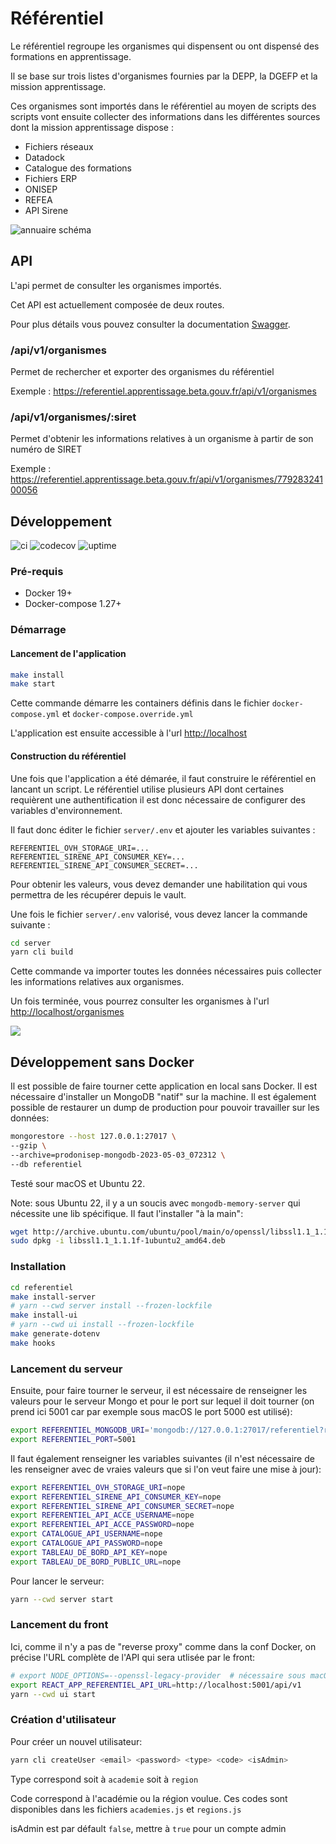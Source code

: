 # Référentiel

Le référentiel regroupe les organismes qui dispensent ou ont dispensé des formations en apprentissage.

Il se base sur trois listes d'organismes fournies par la DEPP, la DGEFP et la mission apprentissage.

Ces organismes sont importés dans le référentiel au moyen de scripts des scripts vont ensuite collecter des informations
dans les différentes sources dont la mission apprentissage dispose :

- Fichiers réseaux
- Datadock
- Catalogue des formations
- Fichiers ERP
- ONISEP
- REFEA
- API Sirene

![annuaire schéma](./misc/doc/annuaire.png)

## API

L'api permet de consulter les organismes importés.

Cet API est actuellement composée de deux routes.

Pour plus détails vous pouvez consulter la documentation [Swagger](https://referentiel.apprentissage.beta.gouv.fr/api/v1/doc/#/Publique/post_api_v1_organismes).

### /api/v1/organismes

Permet de rechercher et exporter des organismes du référentiel

Exemple : https://referentiel.apprentissage.beta.gouv.fr/api/v1/organismes

### /api/v1/organismes/:siret

Permet d'obtenir les informations relatives à un organisme à partir de son numéro de SIRET

Exemple : https://referentiel.apprentissage.beta.gouv.fr/api/v1/organismes/77928324100056

## Développement

![ci](https://github.com/mission-apprentissage/referentiel/actions/workflows/ci.yml/badge.svg)
![codecov](https://codecov.io/gh/mission-apprentissage/referentiel/branch/main/graph/badge.svg?token=CVNNCH0GYA)
![uptime](https://img.shields.io/endpoint?url=https%3A%2F%2Fraw.githubusercontent.com%2Fmission-apprentissage%2Fupptime%2Fmaster%2Fapi%2Fapi-referentiel%2Fuptime.json)

### Pré-requis

- Docker 19+
- Docker-compose 1.27+

### Démarrage

#### Lancement de l'application

```sh
make install
make start
```

Cette commande démarre les containers définis dans le fichier `docker-compose.yml` et `docker-compose.override.yml`

L'application est ensuite accessible à l'url [http://localhost](http://localhost)


#### Construction du référentiel

Une fois que l'application a été démarée, il faut construire le référentiel en lancant un script.
Le référentiel utilise plusieurs API dont certaines requièrent une authentification il est donc nécessaire de configurer des variables d'environnement.

Il faut donc éditer le fichier `server/.env` et ajouter les variables suivantes :

```
REFERENTIEL_OVH_STORAGE_URI=...
REFERENTIEL_SIRENE_API_CONSUMER_KEY=...
REFERENTIEL_SIRENE_API_CONSUMER_SECRET=...
```

Pour obtenir les valeurs, vous devez demander une habilitation qui vous permettra de les récupérer depuis le vault.

Une fois le fichier `server/.env` valorisé, vous devez lancer la commande suivante :

```sh
cd server
yarn cli build
```

Cette commande va importer toutes les données nécessaires puis collecter les informations relatives aux organismes.

Un fois terminée, vous pourrez consulter les organismes à l'url [http://localhost/organismes](http://localhost/organismes)


![](https://avatars1.githubusercontent.com/u/63645182?s=200&v=4)


## Développement sans Docker

Il est possible de faire tourner cette application en local sans Docker.
Il est nécessaire d'installer un MongoDB "natif" sur la machine. Il est également possible de restaurer un dump de production pour pouvoir travailler sur les données:

```bash
mongorestore --host 127.0.0.1:27017 \
--gzip \
--archive=prodonisep-mongodb-2023-05-03_072312 \
--db referentiel
```

Testé sour macOS et Ubuntu 22.

Note: sous Ubuntu 22, il y a un soucis avec `mongodb-memory-server` qui nécessite une lib spécifique. Il faut l'installer "à la main":

```bash
wget http://archive.ubuntu.com/ubuntu/pool/main/o/openssl/libssl1.1_1.1.1f-1ubuntu2_amd64.deb
sudo dpkg -i libssl1.1_1.1.1f-1ubuntu2_amd64.deb
```


### Installation

```bash
cd referentiel
make install-server
# yarn --cwd server install --frozen-lockfile
make install-ui
# yarn --cwd ui install --frozen-lockfile
make generate-dotenv
make hooks
```

### Lancement du serveur

Ensuite, pour faire tourner le serveur, il est nécessaire de renseigner les valeurs pour le serveur Mongo et pour le port sur lequel il doit tourner (on prend ici 5001 car par exemple sous macOS le port 5000 est utilisé):

```bash
export REFERENTIEL_MONGODB_URI='mongodb://127.0.0.1:27017/referentiel?retryWrites=true&w=majority'
export REFERENTIEL_PORT=5001
```

Il faut également renseigner les variables suivantes (il n'est nécessaire de les renseigner avec de vraies valeurs que si l'on veut faire une mise à jour):

```bash
export REFERENTIEL_OVH_STORAGE_URI=nope
export REFERENTIEL_SIRENE_API_CONSUMER_KEY=nope
export REFERENTIEL_SIRENE_API_CONSUMER_SECRET=nope
export REFERENTIEL_API_ACCE_USERNAME=nope
export REFERENTIEL_API_ACCE_PASSWORD=nope
export CATALOGUE_API_USERNAME=nope
export CATALOGUE_API_PASSWORD=nope
export TABLEAU_DE_BORD_API_KEY=nope
export TABLEAU_DE_BORD_PUBLIC_URL=nope
```

Pour lancer le serveur:

```bash
yarn --cwd server start
```

### Lancement du front

Ici, comme il n'y a pas de "reverse proxy" comme dans la conf Docker, on précise l'URL complète de l'API qui sera utlisée par le front:

```bash
# export NODE_OPTIONS=--openssl-legacy-provider  # nécessaire sous macOS/Ubuntu22
export REACT_APP_REFERENTIEL_API_URL=http://localhost:5001/api/v1  
yarn --cwd ui start
```

### Création d'utilisateur

Pour créer un nouvel utilisateur:

```bash
yarn cli createUser <email> <password> <type> <code> <isAdmin>
```

Type correspond soit à `academie` soit à `region`

Code correspond à l'académie ou la région voulue. Ces codes sont disponibles dans les fichiers `academies.js` et `regions.js`

isAdmin est par défault `false`, mettre à `true` pour un compte admin

